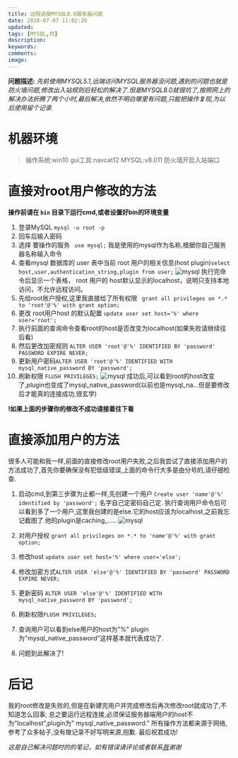 ```yaml
---
title: 远程连接MYSQL8.0服务器问题
date: 2018-07-07 11:02:26
updated:
tags: [MYSQL,坑]
description:
keywords:
comments:
image:
---
```

**问题描述:**  *先前使用MYSQL5.1,远端访问MYSQL服务器没问题,遇到的问题也就是防火墙问题,修改出入站规则后轻松的解决了.但是MYSQL8.0就很坑了,按照网上的解决办法折腾了两个小时,最后解决,依然不明白哪里有问题,只能把操作复现,为以后使用留个记录.*
<!--more-->
# 机器环境 #
> 操作系统:win10 
 gui工具:navcat12
 MYSQL:v8.011
 防火墙开启入站端口
 
 
 
 # 直接对root用户修改的方法 #
 **操作前请在 ` bin ` 目录下运行cmd,或者设置好bin的环境变量**
 1. 登录MySQL  `mysql -u root -p`
 1. 回车后输入密码
 1. 选择 要操作的服务 `  use mysql; ` 我是使用的mysql作为名称,根据你自己服务器名称输入命令
 1. 查看mysql 数据库的 user 表中当前 root 用户的相关信息(host plugin)` select host,user,authentication_string,plugin from user; `
 ![mysql](/images/mysql问题1.png)
 执行完命令后显示一个表格， root 用户的 host默认显示的localhost，说明只支持本地访问，不允许远程访问。
 1. 先给root账户授权,这里我直接给了所有权限 `  grant all privileges on *.* to 'root'@'%' with grant option; `
 1.  更改 root用户host 的默认配置  ` update user set host='%' where user='root'; `
 1. 执行前面的查询命令查看root的host是否改变为localhost(如果失败请继续往后看)
 1. 然后更改加密规则 ` ALTER USER 'root'@'%' IDENTIFIED BY 'password' PASSWORD EXPIRE NEVER; `
 1. 更新用户密码` ALTER USER 'root'@'%' IDENTIFIED WITH mysql_native_password BY 'password'; `
 1.  刷新权限 ` FLUSH PRIVILEGES; `
  ![mysql](/images/mysql问题2.png)
  成功后,可以看到root的host改变了,plugin也变成了mysql_native_password(以前也是mysql_na...但是要修改后才能真的连接成功,很玄学)

**!如果上面的步骤你的修改不成功请接着往下看**

# 直接添加用户的方法 #
很多人可能和我一样,前面的直接修改root用户失败,之后我尝试了直接添加用户的方法成功了,首先你要确保没有犯低级错误,上面的命令行大多是由分号的,请仔细检查.

1. 启动cmd,到第三步骤为止都一样,先创建一个用户 ` Create user 'name'@'%' identified by 'password'; ` 名字自己定密码自己定. 执行查询用户命令后可以看到多了一个用户,这里我创建的是else.它的host应该为localhost,之前我忘记截图了.他的plugin是caching_.....
![mysql](/images/mysql问题3.jpg)
 
1. 对用户授权 ` grant all privileges on *.* to 'name'@'%' with grant option; `
1. 修改host ` update user set host='%' where user='else'; `
1. 修改加密方式` ALTER USER 'else'@'%' IDENTIFIED BY 'password' PASSWORD EXPIRE NEVER;  `
1. 更新密码 ` ALTER USER 'else'@'%' IDENTIFIED WITH mysql_native_password BY 'password';  `
1. 刷新权限` FLUSH PRIVILEGES;  `
1. 查询用户可以看到else用户的host为"%" plugin为"mysql_native_password"这样基本就代表成功了.
1. 问题到此解决了!
 
 # 后记 #
 我的root修改是失败的,但是在新建完用户并完成修改后再次修改root就成功了,不知道怎么回事;
 总之要运行远程连接,必须保证服务器端用户的host不为”localhost”,plugin为” mysql_native_password.”
 所有操作方法都来源于网络,参考了众多帖子,没有做记录不好写明来源,抱歉.
 最后祝君成功!
 
 *这是自己解决问题时的的笔记，如有错误请评论或者联系[我](/about/)谢谢*
 